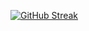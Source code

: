 
[![GitHub Streak](https://streak-stats.demolab.com?user=Anushka-engg&theme=tokyonight)](https://git.io/streak-stats)

<!---
Anushka-engg/Anushka-engg is a ✨ special ✨ repository because its `README.md` (this file) appears on your GitHub profile.
You can click the Preview link to take a look at your changes.
--->
